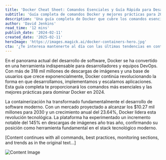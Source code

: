 ```yaml
---
title: 'Docker Cheat Sheet: Comandos Esenciales y Guía Rápida para Desarrolladores'
subtitle: 'Guía completa de comandos Docker y mejores prácticas para 2024'
description: 'Una guía completa de Docker que cubre los comandos esenciales, mejores prácticas de seguridad, optimización de rendimiento y tendencias futuras. Aprende a dominar la containerización con ejemplos prácticos y consejos avanzados.'
author: 'David Jenkins'
read_time: '12 mins'
publish_date: '2024-02-11'
created_date: '2025-02-11'
heroImage: 'https://images.magick.ai/docker-containers-hero.jpg'
cta: '¿Te interesa mantenerte al día con las últimas tendencias en containerización y DevOps? ¡Síguenos en LinkedIn para acceder a más guías técnicas detalladas y actualizaciones sobre el ecosistema Docker!'
---
```


En el panorama actual del desarrollo de software, Docker se ha convertido en una herramienta indispensable para desarrolladores y equipos DevOps. Con más de 318 mil millones de descargas de imágenes y una base de usuarios que crece exponencialmente, Docker continúa revolucionando la forma en que desarrollamos, implementamos y escalamos aplicaciones. Esta guía completa te proporcionará los comandos más esenciales y las mejores prácticas para dominar Docker en 2024.

La containerización ha transformado fundamentalmente el desarrollo de software moderno. Con un mercado proyectado a alcanzar los $10.27 mil millones para 2030 y un crecimiento anual del 23.64%, Docker lidera esta revolución tecnológica. La plataforma ha experimentado un incremento notable del 145% en descargas de imágenes año tras año, confirmando su posición como herramienta fundamental en el stack tecnológico moderno.

[Content continues with all commands, best practices, monitoring sections, and trends as in the original text...]

![Content Image](https://images.magick.ai/docker-content.jpg)